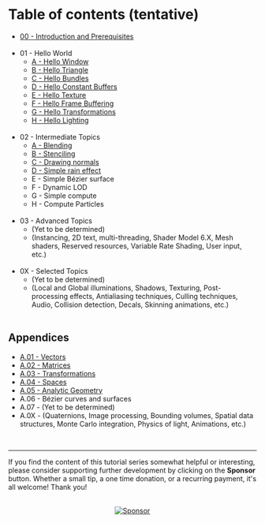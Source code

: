 # Table of contents (tentative)
- [00 - Introduction and Prerequisites](https://paminerva.github.io/docs/LearnDirectX/00-Introduction-and-Prerequisites)<br><br>
- 01 - Hello World<br>
    - [A - Hello Window ](https://paminerva.github.io/docs/LearnDirectX/01.A-Hello-Window)
    - [B - Hello Triangle ](https://paminerva.github.io/docs/LearnDirectX/01.B-Hello-Triangle)
    - [C - Hello Bundles ](https://paminerva.github.io/docs/LearnDirectX/01.C-Hello-Bundles)
    - [D - Hello Constant Buffers](https://paminerva.github.io/docs/LearnDirectX/01.D-Hello-Constant-Buffers)
    - [E - Hello Texture](https://paminerva.github.io/docs/LearnDirectX/01.E-Hello-Texture)
    - [F - Hello Frame Buffering](https://paminerva.github.io/docs/LearnDirectX/01.F-Hello-Frame-Buffering)
    - [G - Hello Transformations](https://paminerva.github.io/docs/LearnDirectX/01.G-Hello-Transformations)
    - [H - Hello Lighting](https://paminerva.github.io/docs/LearnDirectX/01.H-Hello-Lighting) <br><br>
- 02 - Intermediate Topics
    - [A - Blending](https://paminerva.github.io/docs/LearnDirectX/02.A-Blending)
    - [B - Stenciling](https://paminerva.github.io/docs/LearnDirectX/02.B-Stenciling)
    - [C - Drawing normals](https://paminerva.github.io/docs/LearnDirectX/02.C-Drawing-Normals)
    - [D - Simple rain effect](https://paminerva.github.io/docs/LearnDirectX/02.D-Simple-Rain-Effect)
    - E - Simple Bézier surface
    - F - Dynamic LOD
    - G - Simple compute
    - H - Compute Particles <br><br>
- 03 - Advanced Topics
    - (Yet to be determined)
    - (Instancing, 2D text, multi-threading, Shader Model 6.X, Mesh shaders, Reserved resources, Variable Rate Shading, User input, etc.) <br><br>
- 0X - Selected Topics
    - (Yet to be determined)
    - (Local and Global illuminations, Shadows, Texturing, Post-processing effects, Antialiasing techniques, Culling techniques, Audio, Collision detection, Decals, Skinning animations, etc.) <br><br>

## Appendices

- [A.01 - Vectors](https://paminerva.github.io/docs/LearnDirectX/A.01-Vectors)
- [A.02 - Matrices](https://paminerva.github.io/docs/LearnDirectX/A.02-Matrices)
- [A.03 - Transformations](https://paminerva.github.io/docs/LearnDirectX/A.03-Transformations)
- [A.04 - Spaces](https://paminerva.github.io/docs/LearnDirectX/A.04-Spaces)
- [A.05 - Analytic Geometry](https://paminerva.github.io/docs/LearnDirectX/A.05-Analytic-Geometry)
- A.06 - Bézier curves and surfaces
- A.07 - (Yet to be determined)
- A.0X - (Quaternions, Image processing, Bounding volumes, Spatial data structures, Monte Carlo integration, Physics of light, Animations, etc.)

<br>

***
If you find the content of this tutorial series somewhat helpful or interesting, please consider supporting further development by clicking on the **Sponsor** button.  Whether a small tip, a one time donation, or a recurring payment, it's all welcome! Thank you!<br><br>
<p align="center">
 <a href="https://github.com/sponsors/PAMinerva">
         <img alt="Sponsor" src="https://paminerva.github.io/docs/LearnDirectX/images/sponsor.PNG">
      </a>
</p><br>
